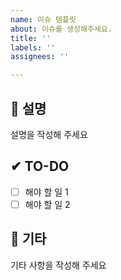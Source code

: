 ```yaml
---
name: 이슈 템플릿
about: 이슈를 생성해주세요.
title: ''
labels: ''
assignees: ''

---
```


## 📄 설명
설명을 작성해 주세요

## ✔ TO-DO
- [ ] 해야 할 일 1
- [ ] 해야 할 일 2

## 🔔 기타
기타 사항을 작성해 주세요
